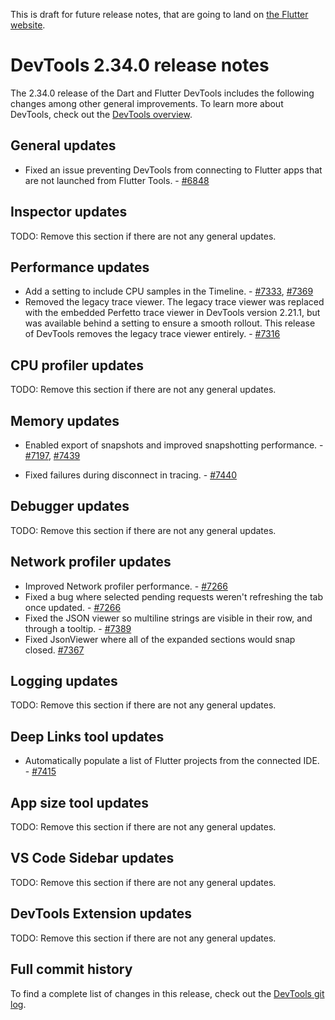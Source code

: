 This is draft for future release notes, that are going to land on
[the Flutter website](https://docs.flutter.dev/tools/devtools/release-notes).

# DevTools 2.34.0 release notes

The 2.34.0 release of the Dart and Flutter DevTools
includes the following changes among other general improvements.
To learn more about DevTools, check out the
[DevTools overview]({{site.url}}/tools/devtools/overview).

## General updates

* Fixed an issue preventing DevTools from connecting to Flutter apps that are not
launched from Flutter Tools. - [#6848](https://github.com/flutter/devtools/issues/6848)

## Inspector updates

TODO: Remove this section if there are not any general updates.

## Performance updates
* Add a setting to include CPU samples in the Timeline. - [#7333](https://github.com/flutter/devtools/pull/7333), [#7369](https://github.com/flutter/devtools/pull/7369)
* Removed the legacy trace viewer. The legacy trace viewer was replaced with the
embedded Perfetto trace viewer in DevTools version 2.21.1, but was available
behind a setting to ensure a smooth rollout. This release of DevTools removes
the legacy trace viewer entirely. - [#7316](https://github.com/flutter/devtools/pull/7316)

## CPU profiler updates

TODO: Remove this section if there are not any general updates.

## Memory updates

* Enabled export of snapshots and improved snapshotting
performance. - [#7197](https://github.com/flutter/devtools/pull/7197), [#7439](https://github.com/flutter/devtools/pull/7439)

* Fixed failures during disconnect in tracing. - [#7440](https://github.com/flutter/devtools/pull/7440)

## Debugger updates

TODO: Remove this section if there are not any general updates.

## Network profiler updates

* Improved Network profiler performance. - [#7266](https://github.com/flutter/devtools/pull/7266)
* Fixed a bug where selected pending requests weren't refreshing the tab once updated. - [#7266](https://github.com/flutter/devtools/pull/7266)
* Fixed the JSON viewer so multiline strings are visible in their row, and
  through a tooltip. - [#7389](https://github.com/flutter/devtools/pull/7389)
* Fixed JsonViewer where all of the expanded sections would snap closed. [#7367](https://github.com/flutter/devtools/pull/7367)

## Logging updates

TODO: Remove this section if there are not any general updates.

## Deep Links tool updates

* Automatically populate a list of Flutter projects from the connected
IDE. - [#7415](https://github.com/flutter/devtools/pull/7415)

## App size tool updates

TODO: Remove this section if there are not any general updates.

## VS Code Sidebar updates

TODO: Remove this section if there are not any general updates.

## DevTools Extension updates

TODO: Remove this section if there are not any general updates.

## Full commit history

To find a complete list of changes in this release, check out the
[DevTools git log](https://github.com/flutter/devtools/tree/v2.34.0).
